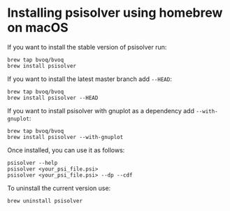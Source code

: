 # Installing psisolver using homebrew on macOS

If you want to install the stable version of psisolver run:
 ```
 brew tap bvoq/bvoq
 brew install psisolver
 ```

If you want to install the latest master branch add `--HEAD`:
```
brew tap bvoq/bvoq
brew install psisolver --HEAD
```

If you want to install psisolver with gnuplot as a dependency add `--with-gnuplot`:
```
brew tap bvoq/bvoq
brew install psisolver --with-gnuplot
```

Once installed, you can use it as follows:
```
psisolver --help
psisolver <your_psi_file.psi>
psisolver <your_psi_file.psi> --dp --cdf
```

To uninstall the current version use:
```
brew uninstall psisolver
```
